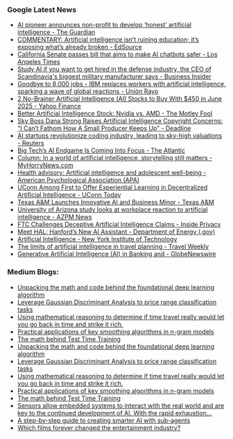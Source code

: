 ### Google Latest News
<!-- GOOGLE-NEWS-CONTENT:START -->

- [AI pioneer announces non-profit to develop ‘honest’ artificial intelligence - The Guardian](https://news.google.com/rss/articles/CBMif0FVX3lxTE8waE1ONzIwNnhsNHJrMTFEdkllRTZ6c1JLS3ZzMjBPaVJKNzczLWFfUGNfdmpXdVVFYklwQUZMdi1WdVk3TTJHQVdOc3BBaWt1X3BwODJWZ1kybEJRbWtOYWJVM2xTU3dPTjVhQTJrWGFwZDRueHdRcExYdTQyNkE?oc=5)
- [COMMENTARY: Artificial intelligence isn’t ruining education; it’s exposing what’s already broken - EdSource](https://news.google.com/rss/articles/CBMiswFBVV95cUxOajRtS2I4VFVVakpqVlpuSWpsNjFNdW56MzNhY0FRazJXd2dNcHVzUjhBUGdYcmgtbFZDNDU3YU9fbzdBQzV0alhfTGZnc3R6RHRocXdSOUZfN1I5U2doSU5NTVRIdml0dzRfbnFaMzR6TkNDTjRoUE5USzdMb1NLRjktd3gyWUlONlFCYUc5Z0VWc1QxUk9JMS1pZkltcmM4aFRFNG9wQXlsVFJDZWNGZHJYcw?oc=5)
- [California Senate passes bill that aims to make AI chatbots safer - Los Angeles Times](https://news.google.com/rss/articles/CBMitgFBVV95cUxNNUcxbjIwaHdVNndMQlhldTlxWm1IVUVxYnBGOUItcTNXWTktM1VkaElmeDhleXZJaUl1ZU1yTHdDTGRpNU1oMjUyNzd4T0MzY080WlRSVzhDMXBwaG5pZklqMEgyQ3R2UzVUSHVwRGR1QUdJV3RDQThLa1Y3a29HUzlReDJmMUhBenBIYlc5a09pU21fbE0xUnJKUlhNeHpEcDVCZ1g5bTRQeThsMjJ1YjlTUm5VQQ?oc=5)
- [Study AI if you want to get hired in the defense industry, the CEO of Scandinavia's biggest military manufacturer says - Business Insider](https://news.google.com/rss/articles/CBMiswFBVV95cUxOTkhaNXJKU0JaVjZrSWdzaXhaWldvNW45UUdWbXdrai1qaHNCZW80ZndRb3JmcDQ2QlBjMmR1QkFVbWwwSmhYZ0VnNEZWSU55NlBtdncwek0ybG5FWXpMSG5nbEc3ZExzQ25hNHh1M0RhbGpFdG9sMmNPaHAtUzEwRjdYUFhvOHZuVnYxZHVHVHpMdnpQVkJSNFhWMnEzRTVPZVJRcjJXZDBwSE44a2JSWWV1aw?oc=5)
- [Goodbye to 8,000 jobs - IBM replaces workers with artificial intelligence, sparking a wave of global reactions - Unión Rayo](https://news.google.com/rss/articles/CBMiZ0FVX3lxTFA5aERoVE9icDJFRmsydDNvM1BMWFJpYl90ZGdSNkNXREVTUnBpZXZfd0RFME1fYjhvMF80NVRLcDhZaU9vTnpFR0hVbXJsVkpQOEtGUW5qbEhaUjlCUTc1SzBMRXJ1NVU?oc=5)
- [2 No-Brainer Artificial Intelligence (AI) Stocks to Buy With $450 in June 2025 - Yahoo Finance](https://news.google.com/rss/articles/CBMiigFBVV95cUxNMEFCSTViVXMwb2xNTnFkNmMtTEZoN2VoMWc1N0hNdFU3ZGp5ejVMd3Zvcm43ZFkzRFhLcHVWOTdfbi1va2RxUEhKN3pNZVlSUzhvQ0g1U0RqcHZvb3hCNjEyLV9PSFRkTnZmWTA0T3B1ZEdwR25PUFVaRUtUQ0dEVFJmYmJkc0hEWVE?oc=5)
- [Better Artificial Intelligence Stock: Nvidia vs. AMD - The Motley Fool](https://news.google.com/rss/articles/CBMimAFBVV95cUxPbEtfMlRSdVUwRTBnSW9ldm9XaThRRFJKd19EVFlwemd2bjZHYmZjaWpKTGVONnh5eHY2UUxQSGh3X29MOFFxcmNlMjNXN0NtLVBpZHMyeHUtYmxnQ005UDN4eThuQS01cEdTRGdOc2s0NU1TZlVOaU5OMEh0QTVyR0Nvbk1QSXJsZXhxcWtjRjFkbEthTmJXNw?oc=5)
- [Sky Boss Dana Strong Raises Artificial Intelligence Copyright Concerns: “I Can’t Fathom How A Small Producer Keeps Up” - Deadline](https://news.google.com/rss/articles/CBMikAFBVV95cUxQYjROOHN5ZW9WbXBUYVhDVVI3Rk5DTW9oOGdPTzB2UTRpd1R2RFM3REg4YklpdF9Mcmp1MmFxVlk0SmI0MUhaY2NpMTl1ZEVpSjVucHdhUXpvZURaWlRfLVM5djVpbUVPb0ctcVZXN09POXZtWk1hQ2tELVEwV25FZG9mTzdRQk1vN0tWS255MUk?oc=5)
- [AI startups revolutionize coding industry, leading to sky-high valuations - Reuters](https://news.google.com/rss/articles/CBMirwFBVV95cUxOWDFTTmVlZXJySTB6SnJockZaTUpWM2taek5PZmlQcGViOTdPSEVHVHpGdXpwRUNTRkVsTS1xbzZfaUp0VUF0b2o4dnVUbko0M3k0YmpYY3FsSjdHUFdtVHVHNFdJYnZpT1lickRFVkdxc3lfdG5NSHd5bGY5aTV5R2xYQUNSZkVQaHZUR3pmdEpQUTdxZTFkd05NNFVpSjluYkxvcXE3ck42cUVWbFRr?oc=5)
- [Big Tech’s AI Endgame Is Coming Into Focus - The Atlantic](https://news.google.com/rss/articles/CBMingFBVV95cUxPbWphQk92Y09sOVlBY0kyVDFrWUphdnpzV0NkWXppa1REc3AtVnptdW05bTFDZk5UQ3BqX1dSVlZVLWJTY3c4Rkt2Rnd2N2RXcjRyM1hyU2E1Vmpkcy1kSnVOVC1fMXc0SmdkZ1RLbnk2OVNRZ1FOSGNKT0tDT3FjWUhWVHVHRl9wLVBaUWNoQkRfVWYtV3k4ejJTYW9fdw?oc=5)
- [Column: In a world of artificial intelligence, storytelling still matters - MyHorryNews.com](https://news.google.com/rss/articles/CBMi7gFBVV95cUxNTnJyUUx6QTdKU3h5UVlHRXI4LVIwY0N3b2d1Ml9GemlTaV9pYVcxYTV0WVpXTWZxM3RYdEVnVDlYa19kT0tzUGdZN204WHlzY191Q0RVYVdSc081aGlBWUpMaFhzb1l5aVVYOWhyVmRuN2o3M1c1TmxyRnphclBPTnhQdlE5T2d4SUNNODQtaWxsdml3T0RHS19zeFNTcC01ZW5DanBqVjhxRk02NnFyZkg2NTEwVWNiVDhaczFmR0t5MjRvU3c5aGFscW1CNW1rNkc3RHk4VGFfRWJ2NXhxb2Zwa2hfd1VtanVfZFd3?oc=5)
- [Health advisory: Artificial intelligence and adolescent well-being - American Psychological Association (APA)](https://news.google.com/rss/articles/CBMirAFBVV95cUxPNl91UlVXbXVUVk1zZ0tSdk1qVWx6NThfckswV1BRcE5TSmUzMTJlOXpUNmNBckg3MUlQWFVSVkkwUS1nZzZzUGozWXFLcDlfTC1raFN4VTFVYTFSNjl2cHNST09tQlNvOXN6NzNsV2tTQnlLWl9sSVowUVUydmpfcElHVS1TUjlfdWY2UTZ1Uk1DX2ZrM3IxS2czOHJVanhrUGpIci1XWUxobElD?oc=5)
- [UConn Among First to Offer Experiential Learning in Decentralized Artificial Intelligence - UConn Today](https://news.google.com/rss/articles/CBMivwFBVV95cUxPU3pxbl9MbTJ4eTI5SnB1djY4Qkh2TW9vc2FleEpoazE5NjVaelVrNHVaSXZsM3pXYmNPbDRxMlZvY1lUcWxaUlJIcm9LREJ2Y0JxaW9oS2l4VXU5c0ZRZEtaVnZmanlmLTY4RlBwS3FQYjJ3R29LelF3dUY0b2xvUTdPSzlIdHJyc3hiU09aTEk2Y2RZVFZMUDR4c3VRV3QxNV8tUWhEenlCOWM0LWc2RllHcWpYb09td2lBYnJVUQ?oc=5)
- [Texas A&M Launches Innovative AI and Business Minor - Texas A&M](https://news.google.com/rss/articles/CBMilwFBVV95cUxQVUNhUnZIeFZNVXV2WG9veU1CckhPRFlrYUpYd0dLb1dqdExtNEtUMXUxQWVrNk80NEQ5RHFJRjlzWFJfVXBmMDVnYTVCVG5SaDM1VVUzMEdBd0VZMGVLd3N3QU9CVXVUWGhfTDFITU4tWnRGd2FYcVROUnA2RWlkR1I1eFdiNHFnYWJUclJsNTdKSnJGWXdV?oc=5)
- [University of Arizona study looks at workplace reaction to artificial intelligence - AZPM News](https://news.google.com/rss/articles/CBMizAFBVV95cUxQWl9tLTdEaGRNazNSeHl3SThJcW82djN4S1BXc29xRE5sRFU0UUR5dl80ZnFJZGpVS0tzUWNmaHQ5dGdrb2drZGhpb3RIejJKLWJVZUc1RFA1TENfX3ZKYlpCYzZjeUpWSXA0UzZfQkRJbHZfaDF6My01THFsU2J2UFVjNTdCcjd4dU4yTTM4QVJlTmF2NjFzaTF5TVpLY0JCbVBjeGdfYmtXb2FEV3RRaHNMZWJBcXZLaFAzelNkdEM4UlhjUmhSQkItSmk?oc=5)
- [FTC Challenges Deceptive Artificial Intelligence Claims - Inside Privacy](https://news.google.com/rss/articles/CBMiqgFBVV95cUxPbkthNXpvTXllOWJXZzBMTWVCbENhY2hfT3NWMGY2ZHFzV2dRSUtPUGFlQ0pSYlRpNkpZa1dGYjd3TFhLcXBHMzRGVWdQS1M0bVROY1pib05ERkQ2S2plUGtFdFIxdkhrUlloNE81LU9HNkthNXV1MXFHQ1R0eXRvOE5rNWpmU0ZzUU1scWItQXI2aWNTZ2FjQ2VVWE9XQmtLR1NRaEFHSnp4QQ?oc=5)
- [Meet HAL: Hanford’s New AI Assistant - Department of Energy (.gov)](https://news.google.com/rss/articles/CBMieEFVX3lxTE9MUXJ6V2N0bF82bmZMQVY1Vko4RU5jWUdKakdkd2F3MDY2RzMtLXo0MVRUTERZaUM3WDYxRE5MbG04NWEzdks0a1NMdDhVbXFpLVByZkhocUlsRE0tdnhjRGtZV2xfeTgwNzl0THFSbVdlZ1dHb2RKcw?oc=5)
- [Artificial Intelligence - New York Institute of Technology](https://news.google.com/rss/articles/CBMiYEFVX3lxTE45Z2JtV0k4MkkzVTJjS2ZQOTZHUm1rN1dHd3haa2FlbUdDSF9ETE0yV2I2VE9Ta19YQjFYN1M0RjZqT2JWLWJKb1gtZFF3SUhFNi1uVURWb3A0OTF2QlktZQ?oc=5)
- [The limits of artificial intelligence in travel planning - Travel Weekly](https://news.google.com/rss/articles/CBMisgFBVV95cUxNdnVsb1dWN1ZQcFA2am1tVGFtVmJsejkxN3JrUjVXVVRVTWl3cDJELTRKRTV4c0pWbE1iQnlVZkFMVmZBamtqZ1J3eGZGY2psTmJoaWFPTUc1cnNlZy1oLVkxVFBWcFZGaDFwNlkzTWJWdGs4ZmtaSXVoUGh0cE1fdjJLYTZNS1I0N3hvczYzcUQzMzJidXRjanRsWW1idmd4eUxjZ0dybTJQTXpZVmxDZjFn?oc=5)
- [Generative Artificial Intelligence (AI) in Banking and - GlobeNewswire](https://news.google.com/rss/articles/CBMi4gJBVV95cUxOcndubm41UEV2RnpsY2xSTUVwY20tOGdmVUhpV25Ca0trZVlRZlExUnNnSFZiTXhlU0ZHMlhDeXBWMnp5U2g3WDJreDdXN25BN1VUWW9BV29TQS1EUEtPZVdBRG1OVlZaaURoaVVDWHhaUy1PYnR2UnNWSU11Xy1fQ1RQUWpJSjNqbGc0LXFQNFhQd3BvemZzV0Z4Ni1qZVF6MWR1RXdxaUpINFh1SVIxLU9RRVRYLUZVTGFtNm8xdnlqUk9IVnNFREFLVzZFMkI0dEhCX0lpNzc2Yzg3ZzRxVDczQVpWR2trM29qakNhWmphaEFMNEVIblF2UU1SRkwycUk1RU13VHJDVmJlS1RGbXlVeWZMOUhRWkhGTURyWHdJb2tHU0JNYmVVQlVUS2ExQUNWZ1BhdkZPX1V0eWlmc0lQMy16UGxRckxRSFR6U3VHVnhKaFNEWkprZVdiRHpmOEE?oc=5)<!-- GOOGLE-NEWS-CONTENT:END -->

### Medium Blogs:
<!-- MEDIUM-CONTENT:START -->

- [Unpacking the math and code behind the foundational deep learning algorithm](https://medium.com/gitconnected/building-a-custom-perceptron-classifier-2d2520dc96f4?source=topic_portal---recommended_stories---machine_learning---0-107--------------------255b737d_9ce2_4e13_8972_d7346d7c02e9--------------)
- [Leverage Gaussian Discriminant Analysis to price range classification tasks](https://medium.com/@kuriko-iwai/modeling-gaussian-discriminant-analysis-with-lda-and-qda-21ce01d4a455?source=topic_portal---recommended_stories---machine_learning---1-107--------------------255b737d_9ce2_4e13_8972_d7346d7c02e9--------------)
- [Using mathematical reasoning to determine if time travel really would let you go back in time and strike it rich.](https://medium.com/@drewjosselyn/why-time-travel-might-fail-to-let-you-win-big-sports-betting-or-on-the-stock-market-86d015a288a1?source=topic_portal---recommended_stories---machine_learning---2-107--------------------255b737d_9ce2_4e13_8972_d7346d7c02e9--------------)
- [Practical applications of key smoothing algorithms in n-gram models](https://medium.com/@kuriko-iwai/smoothing-techniques-solving-zero-frequency-in-nlp-dd24544b4c18?source=topic_portal---recommended_stories---machine_learning---3-107--------------------255b737d_9ce2_4e13_8972_d7346d7c02e9--------------)
- [The math behind Test Time Training](https://medium.com/generative-ai/a-breakthrough-in-video-generation-test-time-training-e679a6afeec4?source=topic_portal---recommended_stories---machine_learning---4-107--------------------255b737d_9ce2_4e13_8972_d7346d7c02e9--------------)
- [Unpacking the math and code behind the foundational deep learning algorithm](https://medium.com/gitconnected/building-a-custom-perceptron-classifier-2d2520dc96f4?source=topic_portal---recommended_stories---machine_learning---0-107--------------------255b737d_9ce2_4e13_8972_d7346d7c02e9--------------)
- [Leverage Gaussian Discriminant Analysis to price range classification tasks](https://medium.com/@kuriko-iwai/modeling-gaussian-discriminant-analysis-with-lda-and-qda-21ce01d4a455?source=topic_portal---recommended_stories---machine_learning---1-107--------------------255b737d_9ce2_4e13_8972_d7346d7c02e9--------------)
- [Using mathematical reasoning to determine if time travel really would let you go back in time and strike it rich.](https://medium.com/@drewjosselyn/why-time-travel-might-fail-to-let-you-win-big-sports-betting-or-on-the-stock-market-86d015a288a1?source=topic_portal---recommended_stories---machine_learning---2-107--------------------255b737d_9ce2_4e13_8972_d7346d7c02e9--------------)
- [Practical applications of key smoothing algorithms in n-gram models](https://medium.com/@kuriko-iwai/smoothing-techniques-solving-zero-frequency-in-nlp-dd24544b4c18?source=topic_portal---recommended_stories---machine_learning---3-107--------------------255b737d_9ce2_4e13_8972_d7346d7c02e9--------------)
- [The math behind Test Time Training](https://medium.com/generative-ai/a-breakthrough-in-video-generation-test-time-training-e679a6afeec4?source=topic_portal---recommended_stories---machine_learning---4-107--------------------255b737d_9ce2_4e13_8972_d7346d7c02e9--------------)
- [Sensors allow embedded systems to interact with the real world and are key to the continued development of AI. With the rapid exhaustion…](https://medium.com/ai-advances/embedded-ai-anomaly-detection-using-sensor-machine-learning-032e3de81885?source=topic_portal---recommended_stories---machine_learning---5-107--------------------255b737d_9ce2_4e13_8972_d7346d7c02e9--------------)
- [A step-by-step guide to creating smarter AI with sub-agents](https://medium.com/gitconnected/building-a-multi-agent-ai-system-with-langgraph-and-langsmith-6cb70487cd81?source=topic_portal---recommended_stories---machine_learning---6-107--------------------255b737d_9ce2_4e13_8972_d7346d7c02e9--------------)
- [Which films forever changed the entertainment industry?](https://medium.com/fan-fare/what-are-the-most-influential-films-in-movie-history-a-statistical-analysis-078c5032082b?source=topic_portal---recommended_stories---machine_learning---7-107--------------------255b737d_9ce2_4e13_8972_d7346d7c02e9--------------)<!-- MEDIUM-CONTENT:END -->

